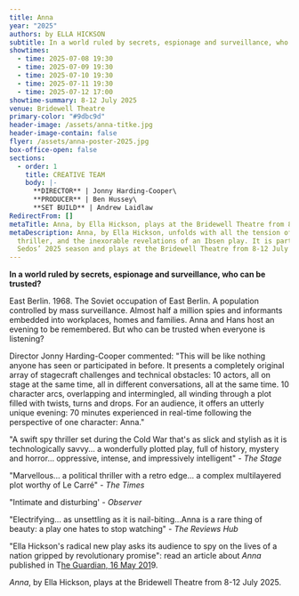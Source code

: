 ```yaml
---
title: Anna
year: "2025"
authors: by ELLA HICKSON
subtitle: In a world ruled by secrets, espionage and surveillance, who can be trusted?
showtimes:
  - time: 2025-07-08 19:30
  - time: 2025-07-09 19:30
  - time: 2025-07-10 19:30
  - time: 2025-07-11 19:30
  - time: 2025-07-12 17:00
showtime-summary: 8-12 July 2025
venue: Bridewell Theatre
primary-color: "#9dbc9d"
header-image: /assets/anna-titke.jpg
header-image-contain: false
flyer: /assets/anna-poster-2025.jpg
box-office-open: false
sections:
  - order: 1
    title: CREATIVE TEAM
    body: |-
      **DIRECTOR** | Jonny Harding-Cooper\
      **PRODUCER** | Ben Hussey\
      **SET BUILD** | Andrew Laidlaw
RedirectFrom: []
metaTitle: Anna, by Ella Hickson, plays at the Bridewell Theatre from 8-12 July 2025
metaDescription: Anna, by Ella Hickson, unfolds with all the tension of a spy
  thriller, and the inexorable revelations of an Ibsen play. It is part of
  Sedos’ 2025 season and plays at the Bridewell Theatre from 8-12 July 2025
---
```

**In a world ruled by secrets, espionage and surveillance, who can be trusted?**

East Berlin. 1968. The Soviet occupation of East Berlin. A population controlled by mass surveillance. Almost half a million spies and informants embedded into workplaces, homes and families. Anna and Hans host an evening to be remembered. But who can be trusted when everyone is listening?

Director Jonny Harding-Cooper commented: "This will be like nothing anyone has seen or participated in before. It presents a completely original array of stagecraft challenges and technical obstacles: 10 actors, all on stage at the same time, all in different conversations, all at the same time. 10 character arcs, overlapping and intermingled, all winding through a plot filled with twists, turns and drops. For an audience, it offers an utterly unique evening: 70 minutes experienced in real-time following the perspective of one character: Anna."

"A swift spy thriller set during the Cold War that's as slick and stylish as it is technologically savvy... a wonderfully plotted play, full of history, mystery and horror… oppressive, intense, and impressively intelligent" - *The Stage*

"Marvellous... a political thriller with a retro edge... a complex multilayered plot worthy of Le Carré" - *The Times*

"Intimate and disturbing' - *Observer*

"Electrifying... as unsettling as it is nail-biting...Anna is a rare thing of beauty: a play one hates to stop watching" - *The Reviews Hub*

"Ella Hickson's radical new play asks its audience to spy on the lives of a nation gripped by revolutionary promise": read an article about *Anna* published in T[he Guardian, 16 May 201](https://www.theguardian.com/stage/2019/may/16/berlin-1968-national-theatre-anna-ella-hickson-communist-east-germany-headphones)9.

*Anna*, by Ella Hickson, plays at the Bridewell Theatre from 8-12 July 2025.